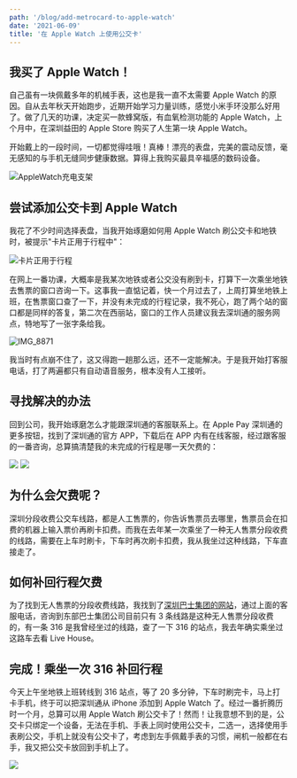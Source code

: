 ```yaml
---
path: '/blog/add-metrocard-to-apple-watch'
date: '2021-06-09'
title: '在 Apple Watch 上使用公交卡'
---
```


## 我买了 Apple Watch！

自己虽有一块佩戴多年的机械手表，这也是我一直不太需要 Apple Watch 的原因。自从去年秋天开始跑步，近期开始学习力量训练，感觉小米手环没那么好用了。做了几天的功课，决定买一款蜂窝版，有血氧检测功能的 Apple Watch，上个月中，在深圳益田的 Apple Store 购买了人生第一块 Apple Watch。

开始戴上的一段时间，一切都觉得哇哦！真棒！漂亮的表盘，完美的震动反馈，毫无感知的与手机无缝同步健康数据。算得上我购买最具辛福感的数码设备。

![AppleWatch充电支架](./IMG_8834.jpg)

## 尝试添加公交卡到 Apple Watch

我花了不少时间选择表盘，当我开始琢磨如何用 Apple Watch 刷公交卡和地铁时，被提示"卡片正用于行程中"：

![卡片正用于行程](./IMG_8842.PNG)

在网上一番功课，大概率是我某次地铁或者公交没有刷到卡，打算下一次乘坐地铁去售票的窗口咨询一下。这事我一直惦记着，快一个月过去了，上周打算坐地铁上班，在售票窗口查了一下，并没有未完成的行程记录，我不死心，跑了两个站的窗口都是同样的答复，第二次在西丽站，窗口的工作人员建议我去深圳通的服务网点，特地写了一张字条给我。

![IMG_8871](./IMG_8871.jpg)

我当时有点崩不住了，这又得跑一趟那么远，还不一定能解决。于是我开始打客服电话，打了两遍都只有自动语音服务，根本没有人工接听。

## 寻找解决的办法

回到公司，我开始琢磨怎么才能跟深圳通的客服联系上。在 Apple Pay 深圳通的更多按钮，找到了深圳通的官方 APP，下载后在 APP 内有在线客服，经过跟客服的一番咨询，总算搞清楚我的未完成的行程是哪一天欠费的：

![](./IMG_8850.PNG)
![](./IMG_8851.PNG)

## 为什么会欠费呢？

深圳分段收费公交车线路，都是人工售票的，你告诉售票员去哪里，售票员会在扣费的机器上输入票价再刷卡扣费。而我在去年某一次乘坐了一种无人售票分段收费的线路，需要在上车时刷卡，下车时再次刷卡扣费，我从我坐过这种线路，下车直接走了。

## 如何补回行程欠费

为了找到无人售票的分段收费线路，我找到了[深圳巴士集团的网站](http://www.szbus.com.cn/intro/11.html)，通过上面的客服电话，咨询到东部巴士集团公司目前只有 3 条线路是这种无人售票分段收费的，有一条 316 是我曾经坐过的线路，查了一下 316 的站点，我去年确实乘坐过这路车去看 Live House。

## 完成！乘坐一次 316 补回行程

今天上午坐地铁上班转线到 316 站点，等了 20 多分钟，下车时刷完卡，马上打卡手机，终于可以把深圳通从 iPhone 添加到 Apple Watch 了。经过一番折腾历时一个月，总算可以用 Apple Watch 刷公交卡了！然而！让我意想不到的是，公交卡只绑定一个设备，无法在手机、手表上同时使用公交卡，二选一，选择使用手表刷公交，手机上就没有公交卡了，考虑到左手佩戴手表的习惯，闸机一般都在右手，我又把公交卡放回到手机上了。

![](./IMG_8884.jpg)
